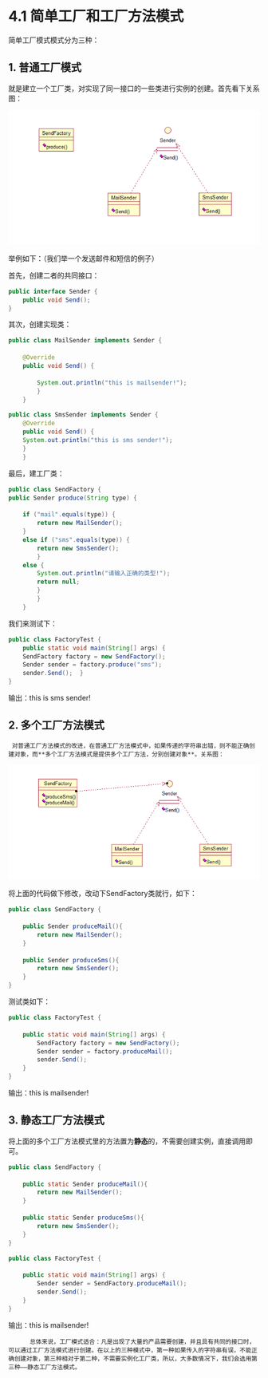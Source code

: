 # 4.1 简单工厂和工厂方法模式

简单工厂模式模式分为三种：

## **1. 普通工厂模式**

就是建立一个工厂类，对实现了同一接口的一些类进行实例的创建。首先看下关系图：

![](../../.gitbook/assets/image%20%28104%29.png)

举例如下：（我们举一个发送邮件和短信的例子）

首先，创建二者的共同接口：

```java
public interface Sender {	
    public void Send();
}
```

其次，创建实现类：

```java
public class MailSender implements Sender {	

    @Override	
    public void Send() {		
        
        System.out.println("this is mailsender!");	
        }
    }
```

```java
public class SmsSender implements Sender { 	
    @Override	
    public void Send() {		
    System.out.println("this is sms sender!");	
    }
    }
```

最后，建工厂类：

```java
public class SendFactory { 	
public Sender produce(String type) {
	
	if ("mail".equals(type)) {			
		return new MailSender();		
	}
	else if ("sms".equals(type)) {		
		return new SmsSender();		
		} 
	else {			
		System.out.println("请输入正确的类型!");		
		return null;		
		}	
		}
	}
```

我们来测试下：

```java
public class FactoryTest { 	
    public static void main(String[] args) {		
    SendFactory factory = new SendFactory();		
    Sender sender = factory.produce("sms");		
    sender.Send();	}
}
```

输出：this is sms sender!

##  2. **多个工厂方法模式**

     对普通工厂方法模式的改进，在普通工厂方法模式中，如果传递的字符串出错，则不能正确创建对象，而**多个工厂方法模式是提供多个工厂方法，分别创建对象**。关系图：

![](../../.gitbook/assets/image%20%28217%29.png)

 将上面的代码做下修改，改动下SendFactory类就行，如下：

```java
public class SendFactory {
	
	public Sender produceMail(){
		return new MailSender();
	}
	
	public Sender produceSms(){
		return new SmsSender();
	}
}

```

测试类如下：

```java
public class FactoryTest {
 
	public static void main(String[] args) {
		SendFactory factory = new SendFactory();
		Sender sender = factory.produceMail();
		sender.Send();
	}
}

```

 输出：this is mailsender!

## 3. **静态工厂方法模式**

  将上面的多个工厂方法模式里的方法置为**静态**的，不需要创建实例，直接调用即可。

```java
public class SendFactory {
	
	public static Sender produceMail(){
		return new MailSender();
	}
	
	public static Sender produceSms(){
		return new SmsSender();
	}
}

```

```java
public class FactoryTest {
 
	public static void main(String[] args) {	
		Sender sender = SendFactory.produceMail();
		sender.Send();
	}
}
```

输出：this is mailsender!

          总体来说，工厂模式适合：凡是出现了大量的产品需要创建，并且具有共同的接口时，可以通过工厂方法模式进行创建。在以上的三种模式中，第一种如果传入的字符串有误，不能正确创建对象，第三种相对于第二种，不需要实例化工厂类，所以，大多数情况下，我们会选用第三种——静态工厂方法模式。

